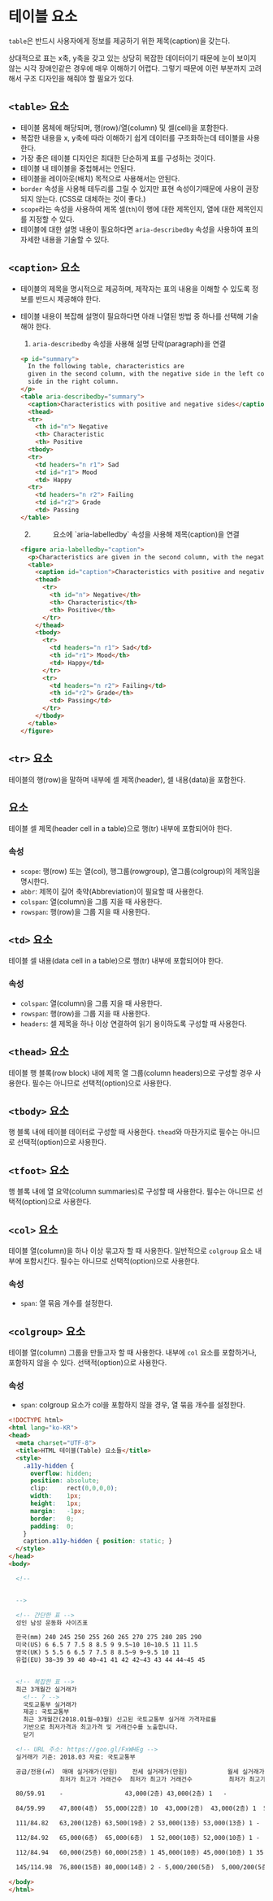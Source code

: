 # 테이블 요소

`table`은 반드시 사용자에게 정보를 제공하기 위한 제목(caption)을 갖는다.

상대적으로 표는 x축, y축을 갖고 있는 상당히 복잡한 데이터이기 때문에 눈이 보이지 않는 시각 장애인같은 경우에 매우 이해하기 어렵다. 그렇기 때문에 이런 부분까지 고려해서 구조 디자인을 해줘야 할 필요가 있다.

## `<table>` 요소

* 테이블 몸체에 해당되며, 행(row)/열(column) 및 셀(cell)을 포함한다.
* 복잡한 내용을 x, y축에 따라 이해하기 쉽게 데이터를 구조화하는데 테이블을 사용한다.
* 가장 좋은 테이블 디자인은 최대한 단순하게 표를 구성하는 것이다.
* 테이블 내 테이블을 중첩해서는 안된다.
* 테이블을 레이아웃(배치) 목적으로 사용해서는 안된다.
* `border` 속성을 사용해 테두리를 그릴 수 있지만 표현 속성이기때문에 사용이 권장되지 않는다. (CSS로 대체하는 것이 좋다.)
* `scope`라는 속성을 사용하여 제목 셀(`th`)이 행에 대한 제목인지, 열에 대한 제목인지를 지정할 수 있다.
* 테이블에 대한 설명 내용이 필요하다면 `aria-describedby` 속성을 사용하여 표의 자세한 내용을 기술할 수 있다.

## `<caption>` 요소

* 테이블의 제목을 명시적으로 제공하며, 제작자는 표의 내용을 이해할 수 있도록 정보를 반드시 제공해야 한다.
* 테이블 내용이 복잡해 설명이 필요하다면 아래 나열된 방법 중 하나를 선택해 기술해야 한다.
  1. `aria-describedby` 속성을 사용해 설명 단락(paragraph)을 연결

  ```html
  <p id="summary">
    In the following table, characteristics are
    given in the second column, with the negative side in the left column and the positive
    side in the right column.
  </p>
  <table aria-describedby="summary">
    <caption>Characteristics with positive and negative sides</caption>
    <thead>
    <tr>
      <th id="n"> Negative
      <th> Characteristic
      <th> Positive
    <tbody>
    <tr>
      <td headers="n r1"> Sad
      <td id="r1"> Mood
      <td> Happy
    <tr>
      <td headers="n r2"> Failing
      <td id="r2"> Grade
      <td> Passing
  </table>
  ```

  2. <figure> 요소에 `aria-labelledby` 속성을 사용해 제목(caption)을 연결

  ```html
  <figure aria-labelledby="caption">
    <p>Characteristics are given in the second column, with the negative side in the left column and the positive side in the right column.</p>
    <table>
      <caption id="caption">Characteristics with positive and negative sides</caption>
      <thead>
        <tr>
          <th id="n"> Negative</th>
          <th> Characteristic</th>
          <th> Positive</th>
        </tr>
      </thead>
      <tbody>
        <tr>
          <td headers="n r1"> Sad</td>
          <th id="r1"> Mood</th>
          <td> Happy</td>
        </tr>
        <tr>
          <td headers="n r2"> Failing</td>
          <th id="r2"> Grade</th>
          <td> Passing</td>
        </tr>
      </tbody>
    </table>
  </figure>
  ```

## `<tr>` 요소

테이블의 행(row)을 말하며 내부에 셀 제목(header), 셀 내용(data)을 포함한다.

## <th> 요소

테이블 셀 제목(header cell in a table)으로 행(tr) 내부에 포함되어야 한다.

### 속성

* `scope`: 행(row) 또는 열(col), 행그룹(rowgroup), 열그룹(colgroup)의 제목임을 명시한다.
* `abbr`: 제목이 길어 축약(Abbreviation)이 필요할 때 사용한다.
* `colspan`: 열(column)을 그룹 지을 때 사용한다.
* `rowspan`: 행(row)을 그룹 지을 때 사용한다.

## `<td>` 요소

테이블 셀 내용(data cell in a table)으로 행(tr) 내부에 포함되어야 한다.

### 속성

* `colspan`: 열(column)을 그룹 지을 때 사용한다.
* `rowspan`: 행(row)을 그룹 지을 때 사용한다.
* `headers`: 셀 제목을 하나 이상 연결하여 읽기 용이하도록 구성할 때 사용한다.

## `<thead>` 요소

테이블 행 블록(row block) 내에 제목 열 그룹(column headers)으로 구성할 경우 사용한다. 필수는 아니므로 선택적(option)으로 사용한다.

## `<tbody>` 요소

행 블록 내에 테이블 데이터로 구성할 때 사용한다. `thead`와 마찬가지로 필수는 아니므로 선택적(option)으로 사용한다.

## `<tfoot>` 요소

행 블록 내에 열 요약(column summaries)로 구성할 때 사용한다. 필수는 아니므로 선택적(option)으로 사용한다.

## `<col>` 요소

테이블 열(column)을 하나 이상 묶고자 할 때 사용한다. 일반적으로 `colgroup` 요소 내부에 포함시킨다. 필수는 아니므로 선택적(option)으로 사용한다.

### 속성

* `span`: 열 묶음 개수를 설정한다.

## `<colgroup>` 요소

테이블 열(column) 그룹을 만들고자 할 때 사용한다. 내부에 `col` 요소를 포함하거나, 포함하지 않을 수 있다. 선택적(option)으로 사용한다.

### 속성

* `span`: colgroup 요소가 col을 포함하지 않을 경우, 열 묶음 개수를 설정한다.


```html
<!DOCTYPE html>
<html lang="ko-KR">
<head>
  <meta charset="UTF-8">
  <title>HTML 테이블(Table) 요소들</title>
  <style>
    .a11y-hidden {
      overflow: hidden;
      position: absolute;
      clip:     rect(0,0,0,0);
      width:    1px;
      height:   1px;
      margin:   -1px;
      border:   0;
      padding:  0;
    }
    caption.a11y-hidden { position: static; }
  </style>
</head>
<body>

  <!--


  -->

  <!-- 간단한 표 -->
  성인 남성 운동화 사이즈표

  한국(mm) 240 245 250 255 260 265 270 275 280 285 290
  미국(US) 6 6.5 7 7.5 8 8.5 9 9.5~10 10~10.5 11 11.5
  영국(UK) 5 5.5 6 6.5 7 7.5 8 8.5~9 9~9.5 10 11
  유럽(EU) 38~39 39 40 40~41 41 42 42~43 43 44 44~45 45


  <!-- 복잡한 표 -->
  최근 3개월간 실거래가
    <!-- ? -->
    국토교통부 실거래가
    제공: 국토교통부
    최근 3개월간(2018.01월~03월) 신고된 국토교통부 실거래 가격자료를
    기반으로 최저가격과 최고가격 및 거래건수를 노출합니다.
    닫기

  <!-- URL 주소: https://goo.gl/FxWHEg -->
  실거래가 기준: 2018.03 자료: 국토교통부

  공급/전용(㎡)  매매 실거래가(만원)    전세 실거래가(만원)           월세 실거래가(만원)
              최저가 최고가 거래건수  최저가 최고가 거래건수          최저가 최고가 거래건수

  80/59.91    -                 43,000(2층) 43,000(2층) 1   -

  84/59.99    47,800(4층)  55,000(22층) 10  43,000(2층)  43,000(2층) 1  5,000/120(6층) 40,000/10(4층) 5

  111/84.82   63,200(12층) 63,500(19층) 2 53,000(13층) 53,000(13층) 1 -

  112/84.92   65,000(6층)  65,000(6층)  1 52,000(10층) 52,000(10층) 1 -

  112/84.94   60,000(25층) 60,000(25층) 1 45,000(10층) 45,000(10층) 1 35,000/60(5층)  35,000/60(5층)  1

  145/114.98  76,800(15층) 80,000(14층) 2 - 5,000/200(5층)  5,000/200(5층)  1

</body>
</html>

```